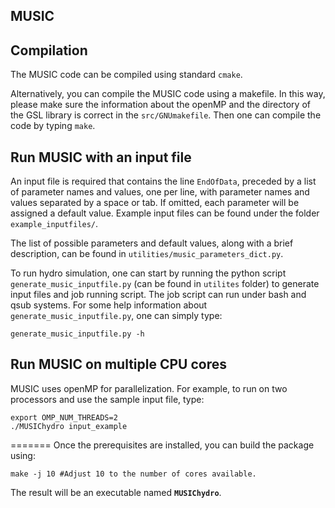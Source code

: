 
MUSIC
--------------------------------------

Compilation
--------------------------------------

The MUSIC code can be compiled using standard `cmake`. 

Alternatively, you can compile the MUSIC code using a makefile. In this way,
please make sure the information about the openMP and the directory of the
GSL library is correct in the `src/GNUmakefile`. Then one can compile the code
by typing `make`.



Run MUSIC with an input file
--------------------------------------

An input file is required that contains the line `EndOfData`, preceded by a
list of parameter names and values, one per line, with parameter names and
values separated by a space or tab. If omitted, each parameter will be assigned
a default value. Example input files can be found under the folder `example_inputfiles/`.

The list of possible parameters and default values, along
with a brief description, can be found in `utilities/music_parameters_dict.py`.

To run hydro simulation, one can start by running the python script
`generate_music_inputfile.py` (can be found in `utilites` folder) to generate input files and job running script.
The job script can run under bash and qsub systems.  For some help information
about `generate_music_inputfile.py`,  one can simply type:

    generate_music_inputfile.py -h



Run MUSIC on multiple CPU cores
--------------------------------------
MUSIC uses openMP for parallelization.  For example, to run on two processors 
and use the sample input file, type:

	export OMP_NUM_THREADS=2
    ./MUSIChydro input_example
=======
Once the prerequisites are installed, you can build the package using:

    make -j 10 #Adjust 10 to the number of cores available.

The result will be an executable named **`MUSIChydro`**.
